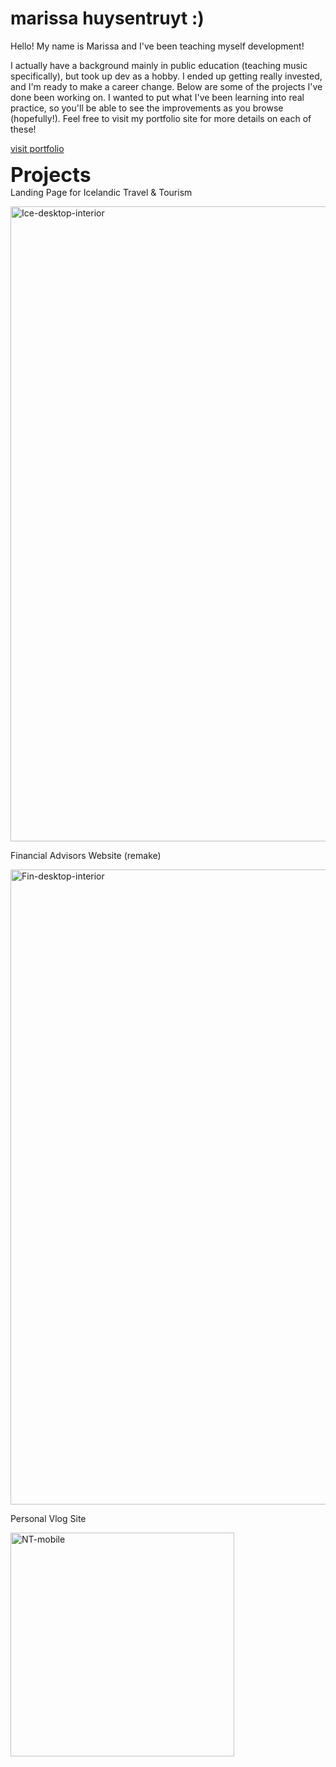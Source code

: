 # marissa huysentruyt :)

Hello! My name is Marissa and I've been teaching myself development! 

I actually have a background mainly in public education (teaching music specifically), but took up dev as a hobby. I ended up getting really invested, and I'm ready to make a career change. Below are some of the projects I've done been working on. I wanted to put what I've been learning into real practice, so you'll be able to see the improvements as you browse (hopefully!). Feel free to visit my portfolio site for more details on each of these!

<a href="http://www.marissahuysentruyt.com">visit portfolio</a>



<strong style="font-size: 32px;">Projects</strong>
<br>
Landing Page for Icelandic Travel & Tourism

<img width="1016" alt="Ice-desktop-interior" src="https://user-images.githubusercontent.com/69602589/132129292-bbf00d03-5fc1-4ebb-ae5c-f1c1275cb9a4.png">

Financial Advisors Website (remake)

<img width="1016" alt="Fin-desktop-interior" src="https://user-images.githubusercontent.com/69602589/132129342-a4e387a1-4800-4646-9d61-0b8da0dca0ee.png">

Personal Vlog Site

<img width="358" alt="NT-mobile" src="https://user-images.githubusercontent.com/69602589/132129354-348d66d1-ff37-4410-86ff-1798a9e8c02f.png">


